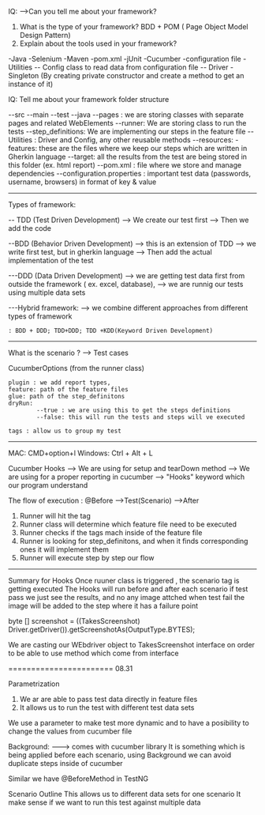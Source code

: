 IQ:
-->Can you tell me about your framework?

1) What is the type of your framework? BDD + POM ( Page Object Model Design Pattern)
2) Explain about the tools used in your framework?

  
  -Java
  -Selenium
  -Maven
  -pom.xml
  -jUnit
  -Cucumber
  -configuration file
  -Utilities
        -- Config class to read data from configuration file
        -- Driver -Singleton (By creating private constructor and create a method to get an instance of it)

IQ:
Tell me about your framework folder structure

   --src
    --main
    --test
        --java
                --pages : we are storing classes with separate pages and related WebElements
                --runner: We are storing class to run the tests
                --step_definitions:  We are implementing our steps in the feature file
                -- Utilities : Driver and Config, any other reusable methods 
        --resources:
                -features: these are the files where we keep our steps which are written in Gherkin language
   --target: all the results from the test are being stored in this folder (ex. html report)
   --pom.xml : file where we store and manage dependencies 
   --configuration.properties : important test data (passwords, username, browsers) in format of key & value

----
Types of framework:

 -- TDD (Test Driven Development)
   --> We create our test first
   --> Then we add the code

--BDD (Behavior Driven Development)
    --> this is an extension of TDD
    --> we write first test, but in gherkin language
    --> Then add the actual implementation of the test

---DDD (Data Driven Development)
  --> we are getting test data first from outside the framework  ( ex. excel, database), 
  --> we are runnig our tests using multiple data sets

---Hybrid framework:
    --> we combine different approaches from different types of framework

    : BDD + DDD; TDD+DDD; TDD +KDD(Keyword Driven Development)

-----------
What is the scenario ?  --> Test cases

CucumberOptions (from the runner class)

    plugin : we add report types,
    feature: path of the feature files
    glue: path of the step_definitons
    dryRun:
            --true : we are using this to get the steps definitions
            --false: this will run the tests and steps will ve executed

    tags : allow us to group my test
----------------------------------------

MAC: CMD+option+l
Windows: Ctrl + Alt + L

Cucumber Hooks
--> We are using for setup and tearDown method 
--> We are using for a proper reporting in cucumber
--> "Hooks" keyword which our program understand 

The flow of execution :
  @Before -->Test(Scenario) -->After 

1) Runner will hit the tag
2) Runner class will determine which feature file need to be executed 
3) Runner checks if the tags mach inside of the feature file
4) Runner is looking for step_definitons, and when it finds corresponding ones it will implement them 
5) Runner will execute step by step our flow 

--------
Summary for Hooks
Once ruuner class is triggered , the scenario tag is getting executed
The Hooks will run before and after each scenario
if test pass we just see the results, and no any image attched 
when test fail the image will be added to the step where it has a failure point

byte [] screenshot = ((TakesScreenshot) Driver.getDriver()).getScreenshotAs(OutputType.BYTES);

We are casting our WEbdriver object to TakesScreenshot interface on order to be able to use method which come from interface 

=======================
08.31

Parametrization 

1) We ar are able to pass test data directly in feature files
2) It allows us to run the test with different test data sets

We use a parameter to make test more dynamic and to have a posibility to change the values from
cucumber file

Background: ---> comes with cucumber library
It is something which is being applied before each scenario, using Background we can avoid 
duplicate steps inside of cucumber 

Similar we have @BeforeMethod in TestNG

Scenario Outline
This allows us to different data sets for one scenario
It make sense if we want to run this test against multiple data





